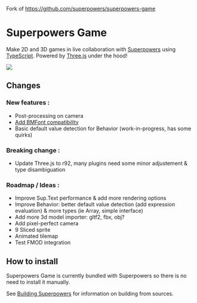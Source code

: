Fork of https://github.com/superpowers/superpowers-game  

# Superpowers Game

Make 2D and 3D games in live collaboration with [Superpowers](http://superpowers-html5.com/) using [TypeScript](http://www.typescriptlang.org/). Powered by [Three.js](http://threejs.org/) under the hood!

![](http://i.imgur.com/l9mtEv0.gif)

## Changes

### New features :
 - Post-processing on camera
 - [Add BMFont compatibility](https://github.com/Togimaro/superpowers-game-bmfont-plugin)
 - Basic default value detection for Behavior (work-in-progress, has some quirks)

### Breaking change :
 - Update Three.js to r92, many plugins need some minor adjustement & type disambiguation

### Roadmap / Ideas :
 - Improve Sup.Text performance & add more rendering options
 - Improve Behavior: better default value detection (add expression evaluation) & more types (ie Array, simple interface)
 - Add more 3d model importer: gltf2, fbx, obj?
 - Add pixel-perfect camera
 - 9 Sliced sprite
 - Animated tilemap
 - Test FMOD integration
 
## How to install

Superpowers Game is currently bundled with Superpowers so there is no need to install it manually.

See [Building Superpowers](http://docs.superpowers-html5.com/en/development/building-superpowers) for information on building from sources.

